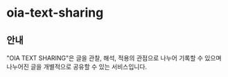 # oia-text-sharing

## 안내
"OIA TEXT SHARING"은 글을 관찰, 해석, 적용의 관점으로 나누어 기록할 수 있으며 나누어진 글을 개별적으로 공유할 수 있는 서비스입니다.
